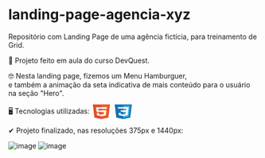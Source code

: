 # landing-page-agencia-xyz
Repositório com Landing Page de uma agência fictícia, para treinamento de Grid.

📝 Projeto feito em aula do curso DevQuest.

🤓 Nesta landing page, fizemos um Menu Hamburguer, <br>e também a animação da seta indicativa de mais conteúdo para o usuário na seção "Hero".

🖥 Tecnologias utilizadas:
  <img align="center" alt="HTML" height="30" width="40" src="https://raw.githubusercontent.com/devicons/devicon/master/icons/html5/html5-original.svg">
  <img align="center" alt="CSS" height="30" width="40" src="https://raw.githubusercontent.com/devicons/devicon/master/icons/css3/css3-original.svg">
   
✔ Projeto finalizado, nas resoluções 375px e 1440px:

![image](https://user-images.githubusercontent.com/97855964/165378558-89766386-2118-4ef2-af88-b81fee3142d8.png)
![image](https://user-images.githubusercontent.com/97855964/165378650-762af8cf-22c2-4ae4-9c1d-913140479c14.png)
